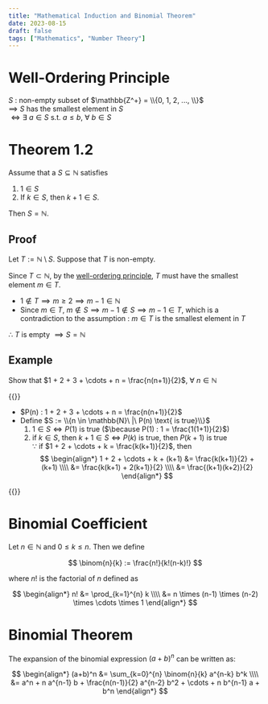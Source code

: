 ```yaml
---
title: "Mathematical Induction and Binomial Theorem"
date: 2023-08-15
draft: false
tags: ["Mathematics", "Number Theory"]
---
```


# Well-Ordering Principle

$S$ : non-empty subset of $\mathbb{Z^+} = \\{0, 1, 2, ..., \\}$   
$\implies$ $S$ has the smallest element in $S$   
$\iff \exists\ a \in S$ s.t. $a \leq b$, $\forall\ b \in S$

# Theorem 1.2

Assume that a $S \subseteq \mathbb{N}$ satisfies

1. $1 \in S$
2. If $k \in S$, then $k+1 \in S$.

Then $S = \mathbb{N}$.

## Proof

Let $T := \mathbb{N} \setminus S$. Suppose that $T$ is non-empty.

Since $T \subset \mathbb{N}$, by the [well-ordering principle](#well-ordering-principle), $T$ must have the smallest element $m \in T$.

- $1 \notin T \implies m \geq 2 \implies m-1 \in \mathbb{N}$
- Since $m \in T$, $m \notin S \implies m-1 \notin S \implies m-1 \in T$, which is a   
  contradiction to the assumption : $m \in T$ is the smallest element in $T$

$\therefore$ $T$ is empty $\implies S = \mathbb{N}$

## Example

Show that $1 + 2 + 3 + \cdots + n = \frac{n(n+1)}{2}$, $\forall\ n \in \mathbb{N}$

{{<collapse summary="Solution">}}

- $P(n) : 1 + 2 + 3 + \cdots + n = \frac{n(n+1)}{2}$
- Define $S := \\{n \in \mathbb{N}\ |\ P(n) \text{ is true}\\}$
   1. $1 \in S \iff P(1)$ is true ($\because P(1) : 1 = \frac{1(1+1)}{2}$)
   2. if $k \in S$, then $k+1 \in S \iff P(k)$ is true, then $P(k+1)$ is true   
      $\because$ if $1 + 2 + \cdots + k = \frac{k(k+1)}{2}$, then   
      $$
      \begin{align*}
      1 + 2 + \cdots + k + (k+1) &= \frac{k(k+1)}{2} + (k+1) \\\\
                                 &= \frac{k(k+1) + 2(k+1)}{2} \\\\
                                 &= \frac{(k+1)(k+2)}{2}
      \end{align*}
      $$

{{</collapse>}}

# Binomial Coefficient

Let $n \in \mathbb{N}$ and $0 \leq k \leq n$. Then we define

$$
\binom{n}{k} := \frac{n!}{k!(n-k)!}
$$

where $n!$ is the factorial of $n$ defined as

$$
\begin{align*}
n! &= \prod_{k=1}^{n} k \\\\
   &= n \times (n-1) \times (n-2) \times \cdots \times 1
\end{align*}
$$

# Binomial Theorem

The expansion of the binomial expression $(a+b)^n$ can be written as:

$$
\begin{align*}
(a+b)^n &= \sum_{k=0}^{n} \binom{n}{k} a^{n-k} b^k \\\\
&= a^n + n a^{n-1} b + \frac{n(n-1)}{2} a^{n-2} b^2 + \cdots + n b^{n-1} a + b^n
\end{align*}
$$
